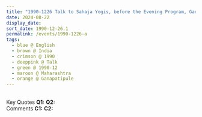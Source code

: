 ```yaml
---
title: "1990-1226 Talk to Sahaja Yogis, before the Evening Program, Gaṇapatīpuḷe, Maharashtra, India"
date: 2024-08-22
display_date: 
sort_date: 1990-12-26.1
permalink: /events/1990-1226-a
tags:
  - blue @ English
  - brown @ India
  - crimson @ 1990
  - deeppink @ Talk
  - green @ 1990-12
  - maroon @ Maharashtra
  - orange @ Ganapatipule
---
```


<br>

<wave-list>
  <list-title color="DarkSeaGreen" width="55">Key Quotes</list-title>
  <list-item color="BlanchedAlmond" width="280"><b>Q1:</b> <i></i></list-item>
  <list-item color="Lavender" width="280"><b>Q2:</b> <i></i></list-item>
</wave-list>

<br>

<wave-list>
  <list-title color="DarkSeaGreen" width="55">Comments</list-title>
  <list-item color="BlanchedAlmond" width="280"><b>C1:</b> <i></i></list-item>
  <list-item color="Lavender" width="280"><b>C2:</b> <i></i></list-item>
</wave-list>